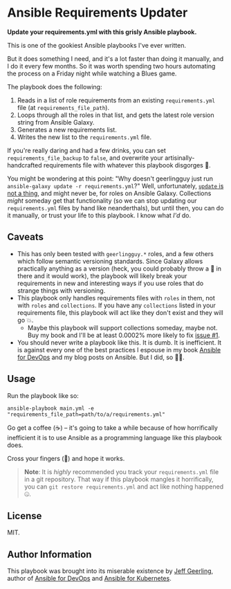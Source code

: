 # Ansible Requirements Updater

**Update your requirements.yml with this grisly Ansible playbook.**

This is one of the gookiest Ansible playbooks I've ever written.

But it does something I need, and it's a lot faster than doing it manually, and I do it every few months. So it was worth spending two hours automating the process on a Friday night while watching a Blues game.

The playbook does the following:

  1. Reads in a list of role requirements from an existing `requirements.yml` file (at `requirements_file_path`).
  2. Loops through all the roles in that list, and gets the latest role version string from Ansible Galaxy.
  3. Generates a new requirements list.
  4. Writes the new list to the `requirements.yml` file.

If you're really daring and had a few drinks, you can set `requirements_file_backup` to `false`, and overwrite your artisinally-handcrafted requirements file with whatever this playbook disgorges 🤮.

You might be wondering at this point: "Why doesn't geerlingguy just run `ansible-galaxy update -r requirements.yml`?" Well, unfortunately, [`update` is not a thing](https://github.com/ansible/galaxy/issues/1358), and might never be, for roles on Ansible Galaxy. Collections _might_ someday get that functionality (so we can stop updating our `requirements.yml` files by hand like neanderthals), but until then, you can do it manually, or trust your life to this playbook. I know what _I'd_ do.

## Caveats

  - This has only been tested with `geerlingguy.*` roles, and a few others which follow semantic versioning standards. Since Galaxy allows practically anything as a version (heck, you could probably throw a 🦑 in there and it would work), the playbook will likely break your requirements in new and interesting ways if you use roles that do strange things with versioning.
  - This playbook only handles requirements files with `roles` in them, not with `roles` and `collections`. If you have any `collections` listed in your requirements file, this playbook will act like they don't exist and they will go 💥.
    - Maybe this playbook will support collections someday, maybe not. Buy my book and I'll be at least 0.0002% more likely to fix [issue #1](https://github.com/geerlingguy/ansible-requirements-updater/issues/1).
  - You should never write a playbook like this. It is dumb. It is inefficient. It is against every one of the best practices I espouse in my book [Ansible for DevOps](https://www.ansiblefordevops.com) and my blog posts on Ansible. But I did, so 🤷‍♂️.

## Usage

Run the playbook like so:

    ansible-playbook main.yml -e "requirements_file_path=path/to/a/requirements.yml"

Go get a coffee (☕️) – it's going to take a while because of how horrifically inefficient it is to use Ansible as a programming language like this playbook does.

Cross your fingers (🤞) and hope it works.

> **Note**: It is _highly_ recommended you track your `requirements.yml` file in a git repository. That way if this playbook mangles it horrifically, you can `git restore requirements.yml` and act like nothing happened 🤐.

## License

MIT.

## Author Information

This playbook was brought into its miserable existence by [Jeff Geerling](https://www.jeffgeerling.com/), author of [Ansible for DevOps](https://www.ansiblefordevops.com/) and [Ansible for Kubernetes](https://www.ansibleforkubernetes.com).
